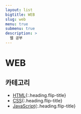 ```yaml
---
layout: list
bigtitle: WEB
slug: web
menu: true
submenu: true
description: >
  웹 공부
---
```


# WEB

## 카테고리

* [HTML]{:.heading.flip-title}
* [CSS]{:.heading.flip-title}
* [JavaScript]{:.heading.flip-title}

[HTML]: /html/
[CSS]: /css/
[JavaScript]: /javascript/